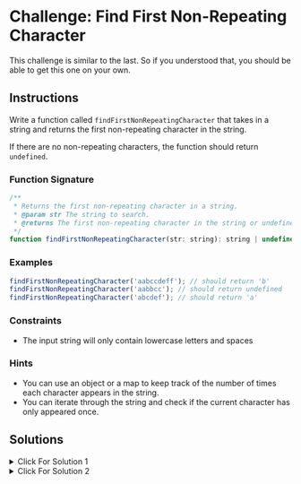 # Challenge: Find First Non-Repeating Character

This challenge is similar to the last. So if you understood that, you should be able to get this one on your own.

## Instructions

Write a function called `findFirstNonRepeatingCharacter` that takes in a string and returns the first non-repeating character in the string.

If there are no non-repeating characters, the function should return `undefined`.

### Function Signature

```js
/**
 * Returns the first non-repeating character in a string.
 * @param str The string to search.
 * @returns The first non-repeating character in the string or undefined if there are no non-repeating characters.
 */
function findFirstNonRepeatingCharacter(str: string): string | undefined;
```

### Examples

```js
findFirstNonRepeatingCharacter('aabccdeff'); // should return 'b'
findFirstNonRepeatingCharacter('aabbcc'); // should return undefined
findFirstNonRepeatingCharacter('abcdef'); // should return 'a'
```

### Constraints

- The input string will only contain lowercase letters and spaces

### Hints

- You can use an object or a map to keep track of the number of times each character appears in the string.
- You can iterate through the string and check if the current character has only appeared once.

## Solutions

<details>
  <summary>Click For Solution 1</summary>

Using an object:

```js
export function findFirstNonRepeatingCharacter(
  str: string
): string | undefined {
  const charCount: Record<string, number> = {};

  for (const char of str) {
    charCount[char] = (charCount[char] ?? 0) + 1;
  }

  for (const char of str) {
    if (charCount[char] === 1) {
      return char;
    }
  }

  return undefined;
}
```

### Explanation

- Initialize an empty object to keep track of the number of times each character appears in the string.
- Iterate through the string and add each character to the object. If the character is already in the object, we increment its count by 1. If it isn't, we set its count to 1.
- Iterate through the string again and check the object to see if the current character has a count of 1. If it does, return it because it's the first non-repeating character.
- If we make it through the entire string without returning a character, we return undefined because there are no non-repeating characters.

</details>

<details>
  <summary>Click For Solution 2</summary>

Using a `Map`:

```js
export function findFirstNonRepeatingCharacter(
  str: string
): string | undefined {
  const charCount = new Map();

  for (const char of str) {
    charCount.set(char, (charCount.get(char) ?? 0) + 1);
  }

  for (const char of str) {
    if (charCount.get(char) === 1) {
      return char;
    }
  }

  return undefined;
}
```

### Explanation

- Initialize a map to keep track of the number of times each character appears in the string.

- Iterate through the string and add each character to the map. If the character is already in the map, we increment its count by 1. If it isn't, we set its count to 1.

- Iterate through the string again and check the map to see if the current character has a count of 1. If it does, we return it because it's the first non-repeating character.
- If we make it through the entire string without returning a character, we return undefined because there are no non-repeating characters.

</details>
